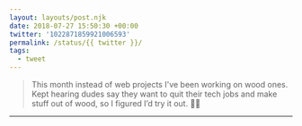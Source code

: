 ```yaml
---
layout: layouts/post.njk
date: 2018-07-27 15:50:30 +00:00
twitter: '1022871859921006593'
permalink: /status/{{ twitter }}/
tags: 
  - tweet
---
```


> This month instead of web projects I've been working on wood ones. Kept hearing dudes say they want to quit their tech jobs and make stuff out of wood, so I figured I’d try it out. 🤷‍♀️

---
